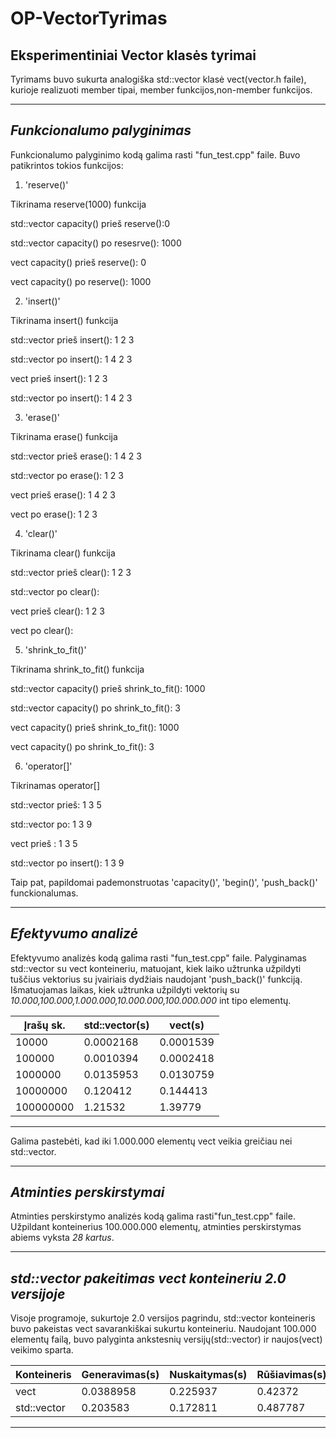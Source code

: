 # OP-VectorTyrimas
Eksperimentiniai Vector klasės tyrimai
-------------------------------------
Tyrimams buvo sukurta analogiška std::vector klasė vect(vector.h faile), kurioje realizuoti  member tipai, member funkcijos,non-member funkcijos.

--------------------------
*Funkcionalumo palyginimas*
-------------------------
Funkcionalumo palyginimo kodą galima rasti "fun_test.cpp" faile.
Buvo patikrintos tokios funkcijos:
1. 'reserve()' 

Tikrinama reserve(1000) funkcija

 std::vector capacity() prieš reserve():0
 
 std::vector capacity() po resesrve(): 1000
 
 vect capacity() prieš reserve(): 0
 
 vect capacity() po reserve(): 1000

2. 'insert()'

Tikrinama insert() funkcija

std::vector prieš insert(): 1 2 3 

std::vector po insert(): 1 4 2 3 

vect prieš insert(): 1 2 3 

std::vector po insert(): 1 4 2 3 


3. 'erase()'

Tikrinama erase() funkcija

std::vector prieš erase(): 1 4 2 3 

std::vector po erase(): 1 2 3 

vect prieš erase(): 1 4 2 3 

vect po erase(): 1 2 3 

4. 'clear()'

Tikrinama clear() funkcija

std::vector prieš clear(): 1 2 3 

std::vector po clear():

vect prieš clear(): 1 2 3

vect po clear():

5. 'shrink_to_fit()'

Tikrinama shrink_to_fit() funkcija

std::vector capacity() prieš shrink_to_fit(): 1000

std::vector capacity() po shrink_to_fit(): 3

vect capacity() prieš shrink_to_fit(): 1000

vect capacity() po shrink_to_fit(): 3

6. 'operator[]' 

Tikrinamas operator[]

std::vector prieš: 1 3 5

std::vector po: 1 3 9

vect prieš : 1 3 5

std::vector po insert(): 1 3 9

Taip pat, papildomai pademonstruotas 'capacity()', 'begin()', 'push_back()' funckionalumas.

----------------------------
*Efektyvumo analizė*
----------------------------
Efektyvumo analizės kodą galima rasti "fun_test.cpp" faile.
Palyginamas std::vector su vect konteineriu, matuojant, kiek laiko užtrunka užpildyti tuščius vektorius su įvairiais dydžiais naudojant 'push_back()' funkciją.
Išmatuojamas laikas, kiek užtrunka užpildyti vektorių su *10.000,100.000,1.000.000,10.000.000,100.000.000* int tipo elementų.


|Įrašų sk.    |std::vector(s)|vect(s)|
|-------------|--------------|-------------|
|10000        |0.0002168     |0.0001539    |
|100000       |0.0010394     |0.0002418    |
|1000000      |0.0135953     |0.0130759    |
|10000000     |0.120412      |0.144413     |
|100000000    |1.21532       |1.39779      |
--------------------------------------------

Galima pastebėti, kad iki 1.000.000 elementų vect veikia greičiau nei std::vector.

--------------------------------------------
*Atminties perskirstymai*
--------------------------------------------
Atminties perskirstymo analizės kodą galima rasti"fun_test.cpp" faile.
Užpildant konteinerius 100.000.000 elementų, atminties perskirstymas abiems vyksta *28 kartus*.

---------------------------------------------
*std::vector pakeitimas vect konteineriu 2.0 versijoje*
---------------------------------------------
Visoje programoje, sukurtoje 2.0 versijos pagrindu, std::vector konteineris buvo pakeistas vect savarankiškai sukurtu konteineriu.
Naudojant 100.000 elementų failą, buvo palyginta ankstesnių versijų(std::vector) ir naujos(vect) veikimo sparta.

|Konteineris|Generavimas(s)|Nuskaitymas(s)|Rūšiavimas(s)|Išvedimas(s)|Skirstymas(s)      |
|-----------|--------------|--------------|-------------|------------|-------------------|
|vect       |0.0388958     |0.225937      |0.42372      |0.119403    |0.0627537          |
|std::vector|0.203583      |0.172811      |0.487787     |0.092127    |0.603963           |
------------------------------------------------------------------------------------------




